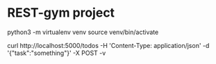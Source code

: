 # REST-gym project


python3 -m virtualenv venv
source venv/bin/activate



curl http://localhost:5000/todos -H 'Content-Type: application/json' -d '{"task":"something"}' -X POST -v   
